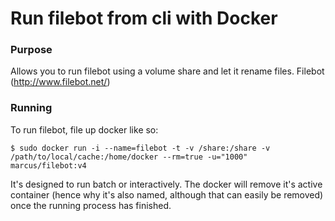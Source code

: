Run filebot from cli with Docker
================

### Purpose
Allows you to run filebot using a volume share and let it rename files.
Filebot (http://www.filebot.net/)

### Running
To run filebot, file up docker like so:

	$ sudo docker run -i --name=filebot -t -v /share:/share -v /path/to/local/cache:/home/docker --rm=true -u="1000" marcus/filebot:v4

It's designed to run batch or interactively.  The docker will remove it's active container (hence why it's also named, although that can easily be removed) once the running process has finished.

